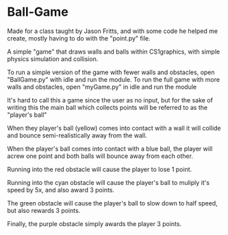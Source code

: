 # Ball-Game
Made for a class taught by Jason Fritts, and with some code he helped me create, mostly having to do with the "point.py" file.

A simple "game" that draws walls and balls within CS1graphics, with simple physics simulation and collision.

To run a simple version of the game with fewer walls and obstacles, open "BallGame.py" with idle and run the module. To run the full game with more walls and obstacles, open "myGame.py" in idle and run the module

It's hard to call this a game since the user as no input, but for the sake of writing this the main ball which collects points will be referred to as the "player's ball"

When they player's ball (yellow) comes into contact with a wall it will collide and bounce semi-realistically away from the wall. 

When the player's ball comes into contact with a blue ball, the player will acrew one point and both balls will bounce away from each other.

Running into the red obstacle will cause the player to lose 1 point.

Running into the cyan obstacle will cause the player's ball to muliply it's speed by 5x, and also award 3 points.

The green obstacle will cause the player's ball to slow down to half speed, but also rewards 3 points.

Finally, the purple obstacle simply awards the player 3 points.


